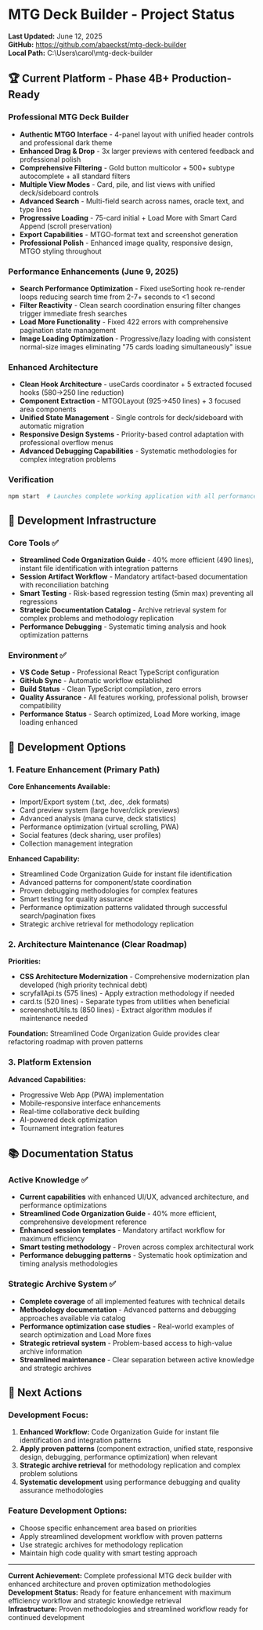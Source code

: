 # MTG Deck Builder - Project Status

**Last Updated:** June 12, 2025  
**GitHub:** https://github.com/abaeckst/mtg-deck-builder  
**Local Path:** C:\Users\carol\mtg-deck-builder

## 🏆 Current Platform - Phase 4B+ Production-Ready

### Professional MTG Deck Builder
- **Authentic MTGO Interface** - 4-panel layout with unified header controls and professional dark theme
- **Enhanced Drag & Drop** - 3x larger previews with centered feedback and professional polish  
- **Comprehensive Filtering** - Gold button multicolor + 500+ subtype autocomplete + all standard filters
- **Multiple View Modes** - Card, pile, and list views with unified deck/sideboard controls
- **Advanced Search** - Multi-field search across names, oracle text, and type lines
- **Progressive Loading** - 75-card initial + Load More with Smart Card Append (scroll preservation)
- **Export Capabilities** - MTGO-format text and screenshot generation
- **Professional Polish** - Enhanced image quality, responsive design, MTGO styling throughout

### Performance Enhancements (June 9, 2025)
- **Search Performance Optimization** - Fixed useSorting hook re-render loops reducing search time from 2-7+ seconds to <1 second
- **Filter Reactivity** - Clean search coordination ensuring filter changes trigger immediate fresh searches
- **Load More Functionality** - Fixed 422 errors with comprehensive pagination state management
- **Image Loading Optimization** - Progressive/lazy loading with consistent normal-size images eliminating "75 cards loading simultaneously" issue

### Enhanced Architecture  
- **Clean Hook Architecture** - useCards coordinator + 5 extracted focused hooks (580→250 line reduction)
- **Component Extraction** - MTGOLayout (925→450 lines) + 3 focused area components
- **Unified State Management** - Single controls for deck/sideboard with automatic migration
- **Responsive Design Systems** - Priority-based control adaptation with professional overflow menus
- **Advanced Debugging Capabilities** - Systematic methodologies for complex integration problems

### Verification
```bash
npm start  # Launches complete working application with all performance optimizations
```

## 🔧 Development Infrastructure

### Core Tools ✅
- **Streamlined Code Organization Guide** - 40% more efficient (490 lines), instant file identification with integration patterns
- **Session Artifact Workflow** - Mandatory artifact-based documentation with reconciliation batching
- **Smart Testing** - Risk-based regression testing (5min max) preventing all regressions
- **Strategic Documentation Catalog** - Archive retrieval system for complex problems and methodology replication
- **Performance Debugging** - Systematic timing analysis and hook optimization patterns

### Environment ✅
- **VS Code Setup** - Professional React TypeScript configuration
- **GitHub Sync** - Automatic workflow established
- **Build Status** - Clean TypeScript compilation, zero errors
- **Quality Assurance** - All features working, professional polish, browser compatibility
- **Performance Status** - Search optimized, Load More working, image loading enhanced

## 🎯 Development Options

### 1. Feature Enhancement (Primary Path)
**Core Enhancements Available:**
- Import/Export system (.txt, .dec, .dek formats)
- Card preview system (large hover/click previews)
- Advanced analysis (mana curve, deck statistics)
- Performance optimization (virtual scrolling, PWA)
- Social features (deck sharing, user profiles)
- Collection management integration

**Enhanced Capability:**
- Streamlined Code Organization Guide for instant file identification
- Advanced patterns for component/state coordination
- Proven debugging methodologies for complex features
- Smart testing for quality assurance
- Performance optimization patterns validated through successful search/pagination fixes
- Strategic archive retrieval for methodology replication

### 2. Architecture Maintenance (Clear Roadmap)
**Priorities:**
- **CSS Architecture Modernization** - Comprehensive modernization plan developed (high priority technical debt)
- scryfallApi.ts (575 lines) - Apply extraction methodology if needed
- card.ts (520 lines) - Separate types from utilities when beneficial  
- screenshotUtils.ts (850 lines) - Extract algorithm modules if maintenance needed

**Foundation:** Streamlined Code Organization Guide provides clear refactoring roadmap with proven patterns

### 3. Platform Extension
**Advanced Capabilities:**
- Progressive Web App (PWA) implementation
- Mobile-responsive interface enhancements
- Real-time collaborative deck building
- AI-powered deck optimization
- Tournament integration features

## 📚 Documentation Status

### Active Knowledge ✅
- **Current capabilities** with enhanced UI/UX, advanced architecture, and performance optimizations
- **Streamlined Code Organization Guide** - 40% more efficient, comprehensive development reference
- **Enhanced session templates** - Mandatory artifact workflow for maximum efficiency
- **Smart testing methodology** - Proven across complex architectural work
- **Performance debugging patterns** - Systematic hook optimization and timing analysis methodologies

### Strategic Archive System ✅
- **Complete coverage** of all implemented features with technical details
- **Methodology documentation** - Advanced patterns and debugging approaches available via catalog
- **Performance optimization case studies** - Real-world examples of search optimization and Load More fixes
- **Strategic retrieval system** - Problem-based access to high-value archive information
- **Streamlined maintenance** - Clear separation between active knowledge and strategic archives

## 📅 Next Actions

### **Development Focus:**
1. **Enhanced Workflow:** Code Organization Guide for instant file identification and integration patterns
2. **Apply proven patterns** (component extraction, unified state, responsive design, debugging, performance optimization) when relevant
3. **Strategic archive retrieval** for methodology replication and complex problem solutions
4. **Systematic development** using performance debugging and quality assurance methodologies

### **Feature Development Options:**
- Choose specific enhancement area based on priorities
- Apply streamlined development workflow with proven patterns
- Use strategic archives for methodology replication
- Maintain high code quality with smart testing approach

---

**Current Achievement:** Complete professional MTG deck builder with enhanced architecture and proven optimization methodologies  
**Development Status:** Ready for feature enhancement with maximum efficiency workflow and strategic knowledge retrieval  
**Infrastructure:** Proven methodologies and streamlined workflow ready for continued development